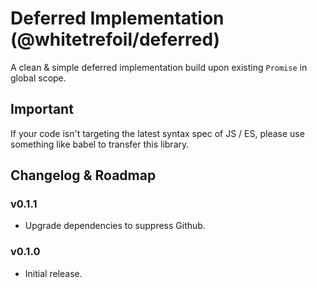 Deferred Implementation (@whitetrefoil/deferred)
==================================================

A clean & simple deferred implementation build upon existing `Promise` in global scope.

Important
---------

If your code isn't targeting the latest syntax spec of JS / ES,
please use something like babel to transfer this library.

Changelog & Roadmap
-------------------

### v0.1.1

* Upgrade dependencies to suppress Github.

### v0.1.0

* Initial release.
